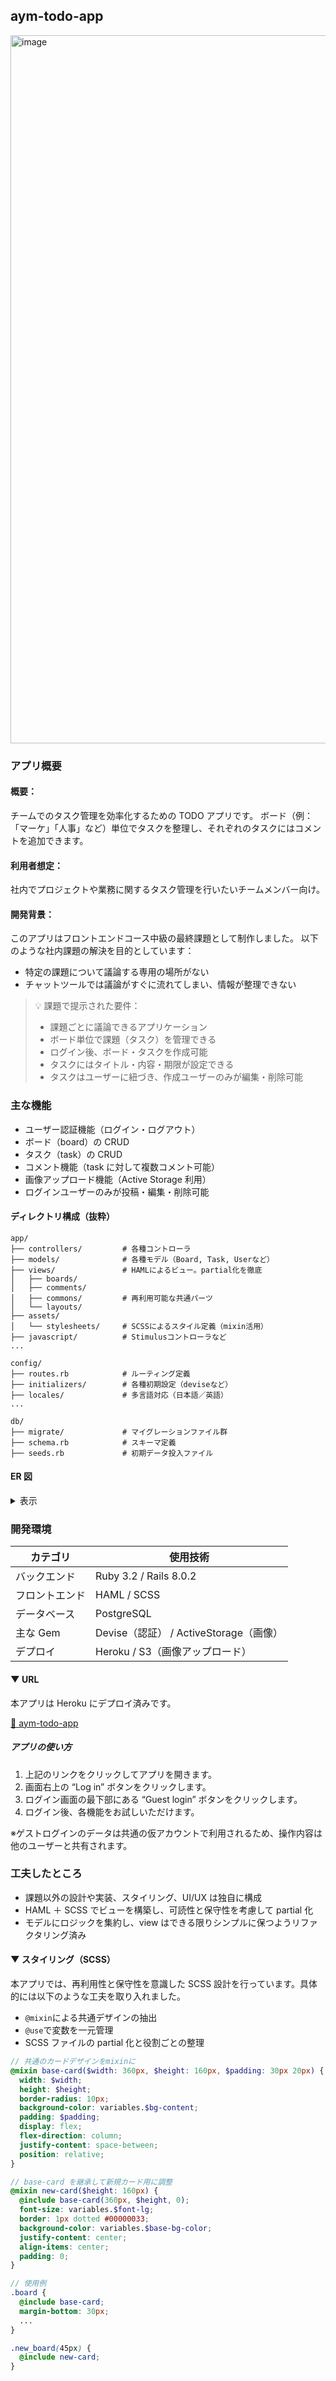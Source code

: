 ## aym-todo-app

<img width="1133" alt="image" src="https://github.com/user-attachments/assets/e7610453-6b39-4284-9dd2-23adef8a784c" />

### アプリ概要

#### 概要：

チームでのタスク管理を効率化するための TODO アプリです。
ボード（例：「マーケ」「人事」など）単位でタスクを整理し、それぞれのタスクにはコメントを追加できます。

#### 利用者想定：

社内でプロジェクトや業務に関するタスク管理を行いたいチームメンバー向け。

#### 開発背景：

このアプリはフロントエンドコース中級の最終課題として制作しました。
以下のような社内課題の解決を目的としています：

- 特定の課題について議論する専用の場所がない
- チャットツールでは議論がすぐに流れてしまい、情報が整理できない

> 💡 課題で提示された要件：
>
> - 課題ごとに議論できるアプリケーション
> - ボード単位で課題（タスク）を管理できる
> - ログイン後、ボード・タスクを作成可能
> - タスクにはタイトル・内容・期限が設定できる
> - タスクはユーザーに紐づき、作成ユーザーのみが編集・削除可能

### 主な機能

- ユーザー認証機能（ログイン・ログアウト）
- ボード（board）の CRUD
- タスク（task）の CRUD
- コメント機能（task に対して複数コメント可能）
- 画像アップロード機能（Active Storage 利用）
- ログインユーザーのみが投稿・編集・削除可能

#### ディレクトリ構成（抜粋）

```text
app/
├── controllers/         # 各種コントローラ
├── models/              # 各種モデル（Board, Task, Userなど）
├── views/               # HAMLによるビュー。partial化を徹底
│   ├── boards/
│   ├── comments/
│   ├── commons/         # 再利用可能な共通パーツ
│   └── layouts/
├── assets/
│   └── stylesheets/     # SCSSによるスタイル定義（mixin活用）
├── javascript/          # Stimulusコントローラなど
...

config/
├── routes.rb            # ルーティング定義
├── initializers/        # 各種初期設定（deviseなど）
├── locales/             # 多言語対応（日本語／英語）
...

db/
├── migrate/             # マイグレーションファイル群
├── schema.rb            # スキーマ定義
├── seeds.rb             # 初期データ投入ファイル
```

#### ER 図

<details><summary>表示</summary>

```mermaid
erDiagram
  USERS ||--o{ BOARDS : has_many
  USERS ||--o{ TASKS : has_many
  USERS ||--o{ COMMENTS : has_many
  USERS ||--|| PROFILES : has_one

  PROFILES {
    bigint user_id
    string nickname
    boolean subscribed
  }

  BOARDS ||--o{ TASKS : has_many
  BOARDS {
    bigint user_id
    string title
    text description
  }

  TASKS ||--o{ COMMENTS : has_many
  TASKS {
    bigint user_id
    bigint board_id
    string title
    text content
    datetime deadline
  }

  COMMENTS {
    bigint task_id
    bigint user_id
    text content
  }

  USERS {
    string email
    string encrypted_password
  }
```

</details>

### 開発環境

| カテゴリ       | 使用技術                               |
| -------------- | -------------------------------------- |
| バックエンド   | Ruby 3.2 / Rails 8.0.2                 |
| フロントエンド | HAML / SCSS                            |
| データベース   | PostgreSQL                             |
| 主な Gem       | Devise（認証） / ActiveStorage（画像） |
| デプロイ       | Heroku / S3（画像アップロード）        |

#### ▼ URL

本アプリは Heroku にデプロイ済みです。

[🔗 aym-todo-app](https://aym-todo-app-be4a924a49e3.herokuapp.com/)

##### アプリの使い方
1. 上記のリンクをクリックしてアプリを開きます。
2. 画面右上の “Log in” ボタンをクリックします。
3. ログイン画面の最下部にある “Guest login” ボタンをクリックします。
4. ログイン後、各機能をお試しいただけます。

※ゲストログインのデータは共通の仮アカウントで利用されるため、操作内容は他のユーザーと共有されます。

### 工夫したところ

- 課題以外の設計や実装、スタイリング、UI/UX は独自に構成
- HAML ＋ SCSS でビューを構築し、可読性と保守性を考慮して partial 化
- モデルにロジックを集約し、view はできる限りシンプルに保つようリファクタリング済み

#### ▼ スタイリング（SCSS）

本アプリでは、再利用性と保守性を意識した SCSS 設計を行っています。具体的には以下のような工夫を取り入れました。

- `@mixin`による共通デザインの抽出
- `@use`で変数を一元管理
- SCSS ファイルの partial 化と役割ごとの整理

```scss
// 共通のカードデザインをmixinに
@mixin base-card($width: 360px, $height: 160px, $padding: 30px 20px) {
  width: $width;
  height: $height;
  border-radius: 10px;
  background-color: variables.$bg-content;
  padding: $padding;
  display: flex;
  flex-direction: column;
  justify-content: space-between;
  position: relative;
}
```

```scss
// base-card を継承して新規カード用に調整
@mixin new-card($height: 160px) {
  @include base-card(360px, $height, 0);
  font-size: variables.$font-lg;
  border: 1px dotted #00000033;
  background-color: variables.$base-bg-color;
  justify-content: center;
  align-items: center;
  padding: 0;
}
```

```scss
// 使用例
.board {
  @include base-card;
  margin-bottom: 30px;
  ...
}

.new_board(45px) {
  @include new-card;
}
```
